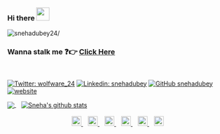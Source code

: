 ### Hi there <img src="https://raw.githubusercontent.com/iampavangandhi/iampavangandhi/master/gifs/Hi.gif" width="30px">

<p align="left"> <img src=https://komarev.com/ghpvc/?username=snehadubey24 alt=snehadubey24/></p>

### Wanna stalk me :question::point_right: [Click Here](https://snehadubey24.github.io/)


<br/>

[![Twitter: wolfware_24](https://img.shields.io/twiteer/follow/snehadubey-blue?style=social)](https://twitter.com/wolfware_24)
[![Linkedin: snehadubey](https://img.shields.io/badge/snehadubey-blue?style=flat-square&logo=Linkedin&logoColor=white&link=https://www.linkedin.com/in/sneha-dubey-2404/)](https://www.linkedin.com/in/snehadubey/)
[![GitHub snehadubey](https://img.shields.io/github/followers/snehadubey24?label=follow&style=social)](https://github.com/snehadubey24)
[![website](https://img.shields.io/badge/devilphotography-snehadubey.github.io-2648ff?style=flat-square&logo=google-chrome)](https://snehadubey.github.io/)



<a href="https://github.com/snehadubey24">
  <img align="center" src="https://github-readme-stats.vercel.app/api/top-langs/?username=snehadubey&theme=light&hide_langs_below=1" />
</a>
&nbsp;&nbsp;
<a href="https://github.com/snehadubey24">
 <img align="center" src="https://github-readme-stats.vercel.app/api?username=snehadubey24&show_icons=true&theme=light&line_height=27" alt="Sneha's github stats"/>
</a>
<br/>
<br/>
<div align="center">
<a href="https://twitter.com/snehadubey">
  <img  alt="Sneha's Twitter" width="22px" src="https://cdn.jsdelivr.net/npm/simple-icons@v3/icons/twitter.svg" />
</a>&nbsp;&nbsp;
<a href="https://www.linkedin.com/in/snehadubey/">
  <img  alt="Sneha's Linkdein" width="22px" src="https://cdn.jsdelivr.net/npm/simple-icons@v3/icons/linkedin.svg" />
</a>&nbsp;&nbsp;
<a href="https://github.com/snehadubey24">
  <img alt="Sneha's Github" width="22px" src="https://cdn.jsdelivr.net/npm/simple-icons@v3/icons/github.svg" />
</a>&nbsp;&nbsp;
<a href="https://t.me/Losangles24">
  <img  alt="Sneha's Telegram" width="22px" src="https://cdn.jsdelivr.net/npm/simple-icons@v3/icons/telegram.svg" />
</a>&nbsp;&nbsp;
<a href="https://instagram.com/wolfware_24/">
  <img  alt="Sneha's instagram" width="22px" src="https://cdn.jsdelivr.net/npm/simple-icons@v3/icons/instagram.svg" />
</a>&nbsp;&nbsp;
<a href="https://www.facebook.com/snehadubey/">
  <img  alt="Sneha's Facebook" width="22px" src="https://cdn.jsdelivr.net/npm/simple-icons@v3/icons/facebook.svg" />
</a>
</div>
